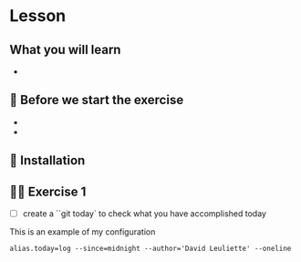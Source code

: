 # Lesson

## What you will learn

-

## 👾 Before we start the exercise

-
-

## 📡 Installation

## 👨‍🚀 Exercise 1

- [ ] create a ``git today` to check what you have accomplished today

This is an example of my configuration

```console
alias.today=log --since=midnight --author='David Leuliette' --oneline
```
